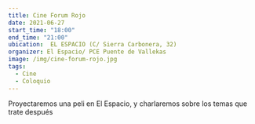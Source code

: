 ```yaml
---
title: Cine Forum Rojo
date: 2021-06-27
start_time: "18:00"
end_time: "21:00"
ubication:  EL ESPACIO (C/ Sierra Carbonera, 32)
organizer: El Espacio/ PCE Puente de Vallekas
image: /img/cine-forum-rojo.jpg
tags:
  - Cine
  - Coloquio
---
```

Proyectaremos una peli en El Espacio, y charlaremos sobre los temas que trate después
